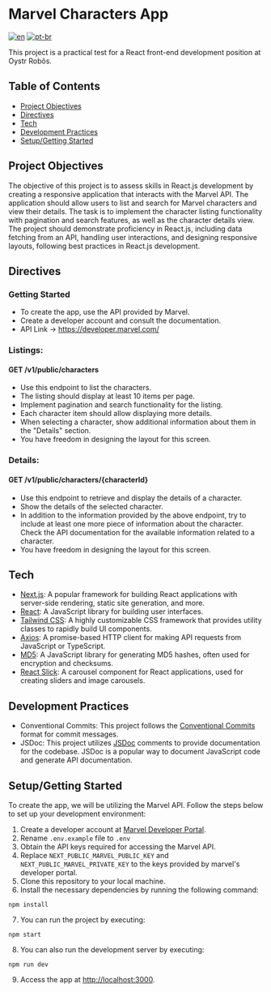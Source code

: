 # Marvel Characters App 

[![en](https://img.shields.io/badge/lang-en-red.svg)](https://github.com/lluisgustavo/marvel_characters_app/blob/main/README.md)
[![pt-br](https://img.shields.io/badge/lang-pt--br-green.svg)](https://github.com/lluisgustavo/marvel_characters_app/blob/main/README.pt-br.md)

This project is a practical test for a React front-end development position at Oystr Robôs.

## Table of Contents
- [Project Objectives](#project-objectives)
- [Directives](#directives)
- [Tech](#tech)
- [Development Practices](#development-practices)
- [Setup/Getting Started](#setupgetting-started)  

## Project Objectives
The objective of this project is to assess skills in React.js development by creating a responsive application that interacts with the Marvel API. The application should allow users to list and search for Marvel characters and view their details. The task is to implement the character listing functionality with pagination and search features, as well as the character details view. The project should demonstrate proficiency in React.js, including data fetching from an API, handling user interactions, and designing responsive layouts, following best practices in React.js development. 

## Directives
### Getting Started
- To create the app, use the API provided by Marvel.
- Create a developer account and consult the documentation.
- API Link -> https://developer.marvel.com/

### Listings:
#### GET /v1/public/characters

  - Use this endpoint to list the characters.
  - The listing should display at least 10 items per page.
  - Implement pagination and search functionality for the listing.
  - Each character item should allow displaying more details.
  - When selecting a character, show additional information about them in the "Details" section.
  - You have freedom in designing the layout for this screen.

### Details:
#### GET /v1/public/characters/{characterId}

  - Use this endpoint to retrieve and display the details of a character.
  - Show the details of the selected character.
  - In addition to the information provided by the above endpoint, try to include at least one more piece of information about the character. Check the API documentation for the available information related to a character.
  - You have freedom in designing the layout for this screen.

## Tech   
- [Next.js](https://nextjs.org/): A popular framework for building React applications with server-side rendering, static site generation, and more.
- [React](https://react.dev/): A JavaScript library for building user interfaces.
- [Tailwind CSS](https://tailwindcss.com/): A highly customizable CSS framework that provides utility classes to rapidly build UI components.
- [Axios](https://axios-http.com/): A promise-based HTTP client for making API requests from JavaScript or TypeScript.
- [MD5](https://github.com/pvorb/node-md5): A JavaScript library for generating MD5 hashes, often used for encryption and checksums.
- [React Slick](https://react-slick.neostack.com/): A carousel component for React applications, used for creating sliders and image carousels.


## Development Practices
- Conventional Commits: This project follows the [Conventional Commits](https://www.conventionalcommits.org/) format for commit messages. 
- JSDoc: This project utilizes [JSDoc](https://jsdoc.app/) comments to provide documentation for the codebase. JSDoc is a popular way to document JavaScript code and generate API documentation.

## Setup/Getting Started
To create the app, we will be utilizing the Marvel API. Follow the steps below to set up your development environment:

1. Create a developer account at [Marvel Developer Portal](https://developer.marvel.com/).
3. Rename `.env.example` file to `.env`
2. Obtain the API keys required for accessing the Marvel API.
4. Replace `NEXT_PUBLIC_MARVEL_PUBLIC_KEY` and `NEXT_PUBLIC_MARVEL_PRIVATE_KEY` to the keys provided by marvel's developer portal.
5. Clone this repository to your local machine.
6. Install the necessary dependencies by running the following command:

```
npm install
```

7. You can run the project by executing:

```
npm start
```

8. You can also run the development server by executing:


```
npm run dev
```

9. Access the app at [http://localhost:3000](http://localhost:3000).
 